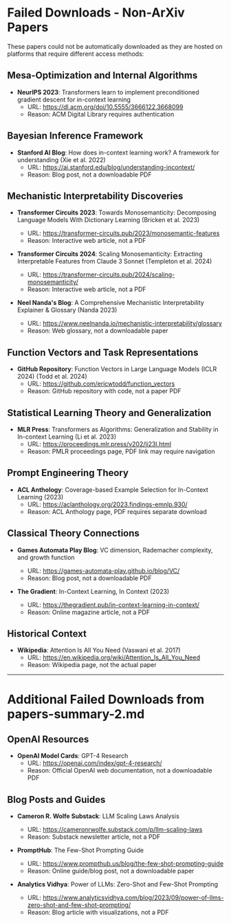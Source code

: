 # Failed Downloads - Non-ArXiv Papers

These papers could not be automatically downloaded as they are hosted on platforms that require different access methods:

## Mesa-Optimization and Internal Algorithms
- **NeurIPS 2023**: Transformers learn to implement preconditioned gradient descent for in-context learning
  - URL: https://dl.acm.org/doi/10.5555/3666122.3668099
  - Reason: ACM Digital Library requires authentication

## Bayesian Inference Framework  
- **Stanford AI Blog**: How does in-context learning work? A framework for understanding (Xie et al. 2022)
  - URL: https://ai.stanford.edu/blog/understanding-incontext/
  - Reason: Blog post, not a downloadable PDF

## Mechanistic Interpretability Discoveries
- **Transformer Circuits 2023**: Towards Monosemanticity: Decomposing Language Models With Dictionary Learning (Bricken et al. 2023)
  - URL: https://transformer-circuits.pub/2023/monosemantic-features
  - Reason: Interactive web article, not a PDF
  
- **Transformer Circuits 2024**: Scaling Monosemanticity: Extracting Interpretable Features from Claude 3 Sonnet (Templeton et al. 2024)
  - URL: https://transformer-circuits.pub/2024/scaling-monosemanticity/
  - Reason: Interactive web article, not a PDF

- **Neel Nanda's Blog**: A Comprehensive Mechanistic Interpretability Explainer & Glossary (Nanda 2023)
  - URL: https://www.neelnanda.io/mechanistic-interpretability/glossary
  - Reason: Web glossary, not a downloadable paper

## Function Vectors and Task Representations
- **GitHub Repository**: Function Vectors in Large Language Models (ICLR 2024) (Todd et al. 2024)
  - URL: https://github.com/ericwtodd/function_vectors
  - Reason: GitHub repository with code, not a paper PDF

## Statistical Learning Theory and Generalization
- **MLR Press**: Transformers as Algorithms: Generalization and Stability in In-context Learning (Li et al. 2023)
  - URL: https://proceedings.mlr.press/v202/li23l.html
  - Reason: PMLR proceedings page, PDF link may require navigation

## Prompt Engineering Theory
- **ACL Anthology**: Coverage-based Example Selection for In-Context Learning (2023)
  - URL: https://aclanthology.org/2023.findings-emnlp.930/
  - Reason: ACL Anthology page, PDF requires separate download

## Classical Theory Connections
- **Games Automata Play Blog**: VC dimension, Rademacher complexity, and growth function
  - URL: https://games-automata-play.github.io/blog/VC/
  - Reason: Blog post, not a downloadable PDF

- **The Gradient**: In-Context Learning, In Context (2023)
  - URL: https://thegradient.pub/in-context-learning-in-context/
  - Reason: Online magazine article, not a PDF

## Historical Context
- **Wikipedia**: Attention Is All You Need (Vaswani et al. 2017)
  - URL: https://en.wikipedia.org/wiki/Attention_Is_All_You_Need
  - Reason: Wikipedia page, not the actual paper

---

# Additional Failed Downloads from papers-summary-2.md

## OpenAI Resources
- **OpenAI Model Cards**: GPT-4 Research
  - URL: https://openai.com/index/gpt-4-research/
  - Reason: Official OpenAI web documentation, not a downloadable PDF

## Blog Posts and Guides
- **Cameron R. Wolfe Substack**: LLM Scaling Laws Analysis
  - URL: https://cameronrwolfe.substack.com/p/llm-scaling-laws
  - Reason: Substack newsletter article, not a PDF

- **PromptHub**: The Few-Shot Prompting Guide
  - URL: https://www.prompthub.us/blog/the-few-shot-prompting-guide
  - Reason: Online guide/blog post, not a downloadable paper

- **Analytics Vidhya**: Power of LLMs: Zero-Shot and Few-Shot Prompting
  - URL: https://www.analyticsvidhya.com/blog/2023/09/power-of-llms-zero-shot-and-few-shot-prompting/
  - Reason: Blog article with visualizations, not a PDF
